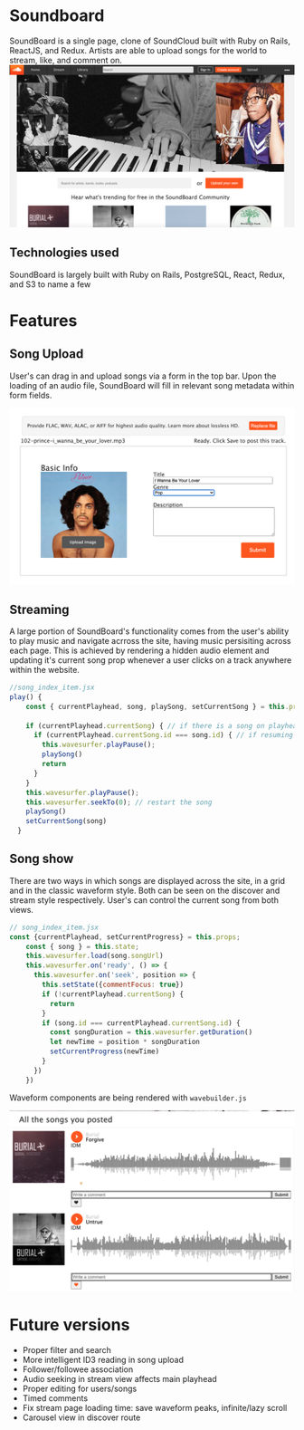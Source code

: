 # Soundboard

SoundBoard is a single page, clone of SoundCloud built with Ruby on Rails, ReactJS, and Redux. Artists are able to upload songs for the world to stream, like, and comment on.
![splash demo](readme_assets/splash_demo.png)

## Technologies used

SoundBoard is largely built with Ruby on Rails, PostgreSQL, React, Redux, and S3 to name a few

# Features

## Song Upload

User's can drag in and upload songs via a form in the top bar. Upon the loading of an audio file, SoundBoard will fill in relevant song metadata within form fields.

![song_upload](readme_assets/song_upload.png)

## Streaming

A large portion of SoundBoard's functionality comes from the user's ability to play music and navigate acrross the site, having music persisiting across each page. This is achieved by rendering a hidden audio element and updating it's current song prop whenever a user clicks on a track anywhere within the website.

```javascript
//song_index_item.jsx
play() {
    const { currentPlayhead, song, playSong, setCurrentSong } = this.props

    if (currentPlayhead.currentSong) { // if there is a song on playhead
      if (currentPlayhead.currentSong.id === song.id) { // if resuming play for currently paused song
        this.wavesurfer.playPause();
        playSong()
        return
      }
    }
    this.wavesurfer.playPause();
    this.wavesurfer.seekTo(0); // restart the song
    playSong()
    setCurrentSong(song)
  }
```

## Song show

There are two ways in which songs are displayed across the site, in a grid and in the classic waveform style. Both can be seen on the discover and stream style respectively. User's can control the current song from both views.
```javascript
// song_index_item.jsx
const {currentPlayhead, setCurrentProgress} = this.props;
    const { song } = this.state; 
    this.wavesurfer.load(song.songUrl)
    this.wavesurfer.on('ready', () => {
      this.wavesurfer.on('seek', position => {
        this.setState({commentFocus: true})
        if (!currentPlayhead.currentSong) {
          return
        }
        if (song.id === currentPlayhead.currentSong.id) {
          const songDuration = this.wavesurfer.getDuration()
          let newTime = position * songDuration
          setCurrentProgress(newTime)
        }
      })
    })
 ```
Waveform components are being rendered with `wavebuilder.js`


![stream_view](readme_assets/stream_view_demo.png)

# Future versions

- Proper filter and search
- More intelligent ID3 reading in song upload
- Follower/followee association
- Audio seeking in stream view affects main playhead
- Proper editing for users/songs
- Timed comments
- Fix stream page loading time: save waveform peaks, infinite/lazy scroll
- Carousel view in discover route


